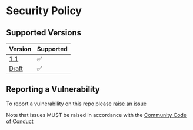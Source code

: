 # Security Policy

## Supported Versions

| Version | Supported          |
| ------- | ------------------ |
| [1.1](https://apistandards.digital.health.nz/)   | :white_check_mark: |
| [Draft](https://apistandards.digital.health.nz/Draft)   | :white_check_mark: |

## Reporting a Vulnerability

To report a vulnerability on this repo please [raise an issue](https://github.com/tewhatuora/api-standards/issues)

Note that issues MUST be raised in accordance with the [Community Code of Conduct](https://apistandards.digital.health.nz/community/guidelines/02.2-code-of-conduct)